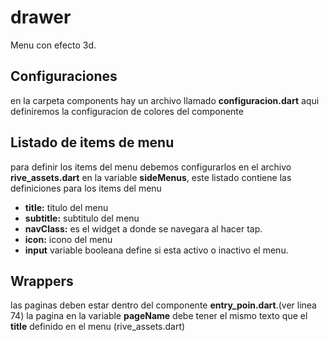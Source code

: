 # drawer
Menu con efecto 3d.

## Configuraciones

en la carpeta components hay un archivo llamado **configuracion.dart**
aqui definiremos la configuracion de colores del componente

## Listado de items de menu
para definir los items del menu debemos configurarlos en el archivo **rive_assets.dart**
en la variable **sideMenus**, este listado contiene las definiciones para los items del menu
- **title:** titulo del menu
- **subtitle:** subtitulo del menu
- **navClass:** es el widget a donde se navegara al hacer tap.
- **icon:** icono del menu
- **input** variable booleana define si esta activo o inactivo el menu.

## Wrappers
las paginas deben estar dentro del componente **entry_poin.dart**.(ver linea 74)
la pagina en la variable **pageName** debe tener el mismo texto que el **title** definido en el menu (rive_assets.dart)
